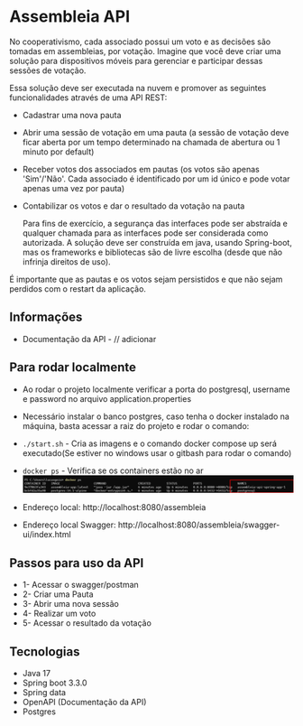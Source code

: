 # Assembleia API

No cooperativismo, cada associado possui um voto e as decisões são tomadas em assembleias, por votação. Imagine que você deve criar uma solução para dispositivos móveis para gerenciar e participar dessas sessões de votação.

Essa solução deve ser executada na nuvem e promover as seguintes funcionalidades através de uma API REST:

- Cadastrar uma nova pauta
- Abrir uma sessão de votação em uma pauta (a sessão de votação deve ficar aberta por um tempo determinado na chamada de abertura ou 1 minuto por default)
- Receber votos dos associados em pautas (os votos são apenas 'Sim'/'Não'. Cada associado é identificado por um id único e pode votar apenas uma vez por pauta)
- Contabilizar os votos e dar o resultado da votação na pauta

  Para fins de exercício, a segurança das interfaces pode ser abstraída e qualquer chamada para as interfaces pode ser considerada como autorizada. A solução deve ser construída em java, usando Spring-boot, mas os frameworks e bibliotecas são de livre escolha (desde que não infrinja direitos de uso).

É importante que as pautas e os votos sejam persistidos e que não sejam perdidos com o restart da aplicação.


## Informações
* Documentação da API - // adicionar

## Para rodar localmente
* Ao rodar o projeto localmente verificar a porta do postgresql, username e password no arquivo application.properties

* Necessário instalar o banco postgres, caso tenha o docker instalado na máquina, basta acessar a raiz do projeto 
e rodar o comando:
* `./start.sh` - Cria as imagens e o comando docker compose up será executado(Se estiver no windows usar o gitbash para rodar o comando)

* `docker ps` - Verifica se os containers estão no ar
![img.png](img.png)
* Endereço local: http://localhost:8080/assembleia
* Endereço local Swagger: http://localhost:8080/assembleia/swagger-ui/index.html

## Passos para uso da API
* 1- Acessar o swagger/postman
* 2- Criar uma Pauta
* 3- Abrir uma nova sessão
* 4- Realizar um voto
* 5- Acessar o resultado da votação

## Tecnologias
* Java 17
* Spring boot 3.3.0
* Spring data
* OpenAPI (Documentação da API)
* Postgres
